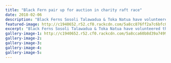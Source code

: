 ```yaml
---
title: "Black Fern pair up for auction in charity raft race"
date: 2018-02-06
description: "Black Ferns Sosoli Talawadua & Toka Natua have volunteered their services at this years Raft Race..."
featured-image: http://c1940652.r52.cf0.rackcdn.com/5a8cc876ff2a7c6bfc000086/Sosoli-black-fern-coming-to-raft-race-6-feb-chron.jpg
excerpt: "Black Ferns Sosoli Talawadua & Toka Natua have volunteered their services to help a team make the finish line in style at this years Raft Race."
gallery-image-1: http://c1940652.r52.cf0.rackcdn.com/5a8cca60b8d39a749900008c/Sosoli-world-champ-August-2017head-shot-only.jpg
gallery-image-2: 
gallery-image-3: 
gallery-image-4: 
gallery-image-5: 
---
```

